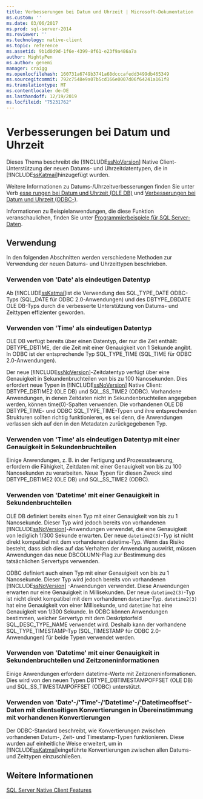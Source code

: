 ```yaml
---
title: Verbesserungen bei Datum und Uhrzeit | Microsoft-Dokumentation
ms.custom: ''
ms.date: 03/06/2017
ms.prod: sql-server-2014
ms.reviewer: ''
ms.technology: native-client
ms.topic: reference
ms.assetid: 9b1d0d9d-1f6e-4399-8f61-e23f9a486a7a
author: MightyPen
ms.author: genemi
manager: craigg
ms.openlocfilehash: 160731a6749b3741a68dcccafedd3499db465349
ms.sourcegitcommit: 792c7548e9a07b5cd166e0007d06f64241a161f8
ms.translationtype: MT
ms.contentlocale: de-DE
ms.lasthandoff: 12/19/2019
ms.locfileid: "75231762"
---
```

# <a name="date-and-time-improvements"></a>Verbesserungen bei Datum und Uhrzeit
  Dieses Thema beschreibt die [!INCLUDE[ssNoVersion](../../../includes/ssnoversion-md.md)] Native Client-Unterstützung der neuen Datums- und Uhrzeitdatentypen, die in [!INCLUDE[ssKatmai](../../../includes/sskatmai-md.md)]hinzugefügt wurden.  
  
 Weitere Informationen zu Datums-/Uhrzeitverbesserungen finden Sie unter Verb [esse rungen bei Datum und Uhrzeit &#40;OLE DB&#41;](../../native-client-ole-db-date-time/date-and-time-improvements-ole-db.md) und [Verbesserungen bei Datum und Uhrzeit &#40;ODBC-&#41;](../../native-client-odbc-date-time/date-and-time-improvements-odbc.md).  
  
 Informationen zu Beispielanwendungen, die diese Funktion veranschaulichen, finden Sie unter [Programmierbeispiele für SQL Server-Daten](https://msftdpprodsamples.codeplex.com/).  
  
## <a name="usage"></a>Verwendung  
 In den folgenden Abschnitten werden verschiedene Methoden zur Verwendung der neuen Datums- und Uhrzeittypen beschrieben.  
  
### <a name="use-date-as-a-distinct-data-type"></a>Verwenden von 'Date' als eindeutigen Datentyp  
 Ab [!INCLUDE[ssKatmai](../../../includes/sskatmai-md.md)]ist die Verwendung des SQL_TYPE_DATE ODBC-Typs (SQL_DATE für ODBC 2.0-Anwendungen) und des DBTYPE_DBDATE OLE DB-Typs durch die verbesserte Unterstützung von Datums- und Zeittypen effizienter geworden.  
  
### <a name="use-time-as-a-distinct-data-type"></a>Verwenden von 'Time' als eindeutigen Datentyp  
 OLE DB verfügt bereits über einen Datentyp, der nur die Zeit enthält: DBTYPE_DBTIME, der die Zeit mit einer Genauigkeit von 1 Sekunde angibt. In ODBC ist der entsprechende Typ SQL_TYPE_TIME (SQL_TIME für ODBC 2.0-Anwendungen).  
  
 Der neue [!INCLUDE[ssNoVersion](../../../includes/ssnoversion-md.md)]-Zeitdatentyp verfügt über eine Genauigkeit in Sekundenbruchteilen von bis zu 100 Nanosekunden. Dies erfordert neue Typen in [!INCLUDE[ssNoVersion](../../../includes/ssnoversion-md.md)] Native Client: DBTYPE_DBTIME2 (OLE DB) und SQL_SS_TIME2 (ODBC). Vorhandene Anwendungen, in denen Zeitdaten nicht in Sekundenbruchteilen angegeben werden, können time(0)-Spalten verwenden. Die vorhandenen OLE DB DBTYPE_TIME- und ODBC SQL_TYPE_TIME-Typen und ihre entsprechenden Strukturen sollten richtig funktionieren, es sei denn, die Anwendungen verlassen sich auf den in den Metadaten zurückgegebenen Typ.  
  
### <a name="use-time-as-a-distinct-data-type-with-extended-fractional-seconds-precision"></a>Verwenden von 'Time' als eindeutigen Datentyp mit einer Genauigkeit in Sekundenbruchteilen  
 Einige Anwendungen, z. B. in der Fertigung und Prozesssteuerung, erfordern die Fähigkeit, Zeitdaten mit einer Genauigkeit von bis zu 100 Nanosekunden zu verarbeiten. Neue Typen für diesen Zweck sind DBTYPE_DBTIME2 (OLE DB) und SQL_SS_TIME2 (ODBC).  
  
### <a name="use-datetime-with-extended-fractional-seconds-precision"></a>Verwenden von 'Datetime' mit einer Genauigkeit in Sekundenbruchteilen  
 OLE DB definiert bereits einen Typ mit einer Genauigkeit von bis zu 1 Nanosekunde. Dieser Typ wird jedoch bereits von vorhandenen [!INCLUDE[ssNoVersion](../../../includes/ssnoversion-md.md)]-Anwendungen verwendet, die eine Genauigkeit von lediglich 1/300 Sekunde erwarten. Der neue `datetime2(3)`-Typ ist nicht direkt kompatibel mit dem vorhandenen datetime-Typ. Wenn das Risiko besteht, dass sich dies auf das Verhalten der Anwendung auswirkt, müssen Anwendungen das neue DBCOLUMN-Flag zur Bestimmung des tatsächlichen Servertyps verwenden.  
  
 ODBC definiert auch einen Typ mit einer Genauigkeit von bis zu 1 Nanosekunde. Dieser Typ wird jedoch bereits von vorhandenen [!INCLUDE[ssNoVersion](../../../includes/ssnoversion-md.md)] -Anwendungen verwendet. Diese Anwendungen erwarten nur eine Genauigkeit in Millisekunden. Der neue `datetime2(3)`-Typ ist nicht direkt kompatibel mit dem vorhandenen `datetime`-Typ. 
  `datetime2(3)` hat eine Genauigkeit von einer Millisekunde, und `datetime` hat eine Genauigkeit von 1/300 Sekunde. In ODBC können Anwendungen bestimmen, welcher Servertyp mit dem Deskriptorfeld SQL_DESC_TYPE_NAME verwendet wird. Deshalb kann der vorhandene SQL_TYPE_TIMESTAMP-Typ (SQL_TIMESTAMP für ODBC 2.0-Anwendungen) für beide Typen verwendet werden.  
  
### <a name="use-datetime-with-extended-fractional-seconds-precision-and-timezone"></a>Verwenden von 'Datetime' mit einer Genauigkeit in Sekundenbruchteilen und Zeitzoneninformationen  
 Einige Anwendungen erfordern datetime-Werte mit Zeitzoneninformationen. Dies wird von den neuen Typen DBTYPE_DBTIMESTAMPOFFSET (OLE DB) und SQL_SS_TIMESTAMPOFFSET (ODBC) unterstützt.  
  
### <a name="use-datetimedatetimedatetimeoffset-data-with-client-side-conversions-consistent-with-existing-conversions"></a>Verwenden von 'Date'-/'Time'-/'Datetime'-/'Datetimeoffset'-Daten mit clientseitigen Konvertierungen in Übereinstimmung mit vorhandenen Konvertierungen  
 Der ODBC-Standard beschreibt, wie Konvertierungen zwischen vorhandenen Datum-, Zeit- und Timestamp-Typen funktionieren. Diese wurden auf einheitliche Weise erweitert, um in [!INCLUDE[ssKatmai](../../../includes/sskatmai-md.md)]eingeführte Konvertierungen zwischen allen Datums- und Zeittypen einzuschließen.  
  
## <a name="see-also"></a>Weitere Informationen  
 [SQL Server Native Client Features](sql-server-native-client-features.md)  
  

